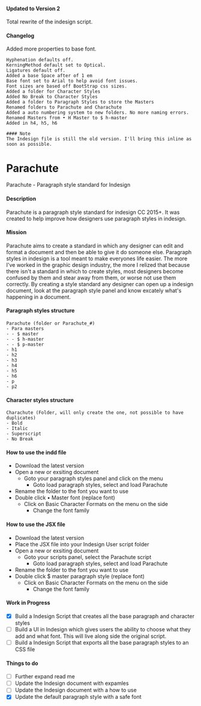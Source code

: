 #### Updated to Version 2
Total rewrite of the indesign script.

#### Changelog
Added more properties to base font. 
```
Hyphenation defaults off.
KerningMethod default set to Optical.
Ligatures default off.
Added a base Space after of 1 em
Base font set to Arial to help avoid font issues.
Font sizes are based off BootStrap css sizes.
Added a folder for Character Styles
Added No Break to Character Styles
Added a folder to Paragraph Styles to store the Masters
Renamed folders to Parachute and Charachute
Added a auto numbering system to new folders. No more naming errors.
Renamed Masters from • H Master to $ h-master
Added in h4, h5, h6
```

```
#### Note
The Indesign file is still the old version. I'll bring this inline as soon as possible.
```

# Parachute
Parachute - Paragraph style standard for Indesign
#### Description
Parachute is a paragraph style standard for indesign CC 2015+. It was created to help improve how designers use paragraph styles in indesign.
#### Mission
Parachute aims to create a standard in which any designer can edit and format a document and then be able to give it do someone else. Paragraph styles in indesign is a tool meant to make everyones life easier. The more I've worked in the graphic design industry, the more I relized that because there isn't a standard in which to create styles, most designers become confused by them and stear away from them, or worse not use them correctly. By creating a style standard any designer can open up a indesign document, look at the paragraph style panel and know excately what's happening in a document.

#### Paragraph styles structure

```
Parachute (folder or Parachute_#)
- Para masters
- - $ master
- - $ h-master
- - $ p-master
- h1
- h2
- h3
- h4
- h5
- h6
- p
- p2
```

#### Character styles structure
```
Charachute (Folder, will only create the one, not possible to have duplicates)
- Bold
- Italic
- Superscript
- No Break
```

#### How to use the indd file
- Download the latest version
- Open a new or exsiting document
  - Goto your paragraph styles panel and click on the menu
    - Goto load paragraph styles, select and load Parachute
- Rename the folder to the font you want to use
- Double click • Master font (replace font)
  - Click on Basic Character Formats on the menu on the side
    - Change the font family

#### How to use the JSX file
- Download the latest version
- Place the JSX file into your Indesign User script folder
- Open a new or exsiting document
  - Goto your scripts panel, select the Parachute script
    - Goto load paragraph styles, select and load Parachute
- Rename the folder to the font you want to use
- Double click $ master paragraph style (replace font)
  - Click on Basic Character Formats on the menu on the side
    - Change the font family

#### Work in Progress
- [x] Build a Indesign Script that creates all the base paragraph and character styles
- [ ] Build a UI in Indesign which gives users the ability to choose what they add and what font. This will live along side the original script.
- [ ] Build a Indesign Script that exports all the base paragraph styles to an CSS file

#### Things to do
- [ ] Further expand read me
- [ ] Update the Indesign document with expamles
- [ ] Update the Indesign document with a how to use
- [x] Update the default paragraph style with a safe font
